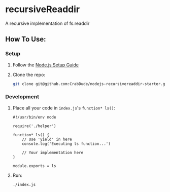 # recursiveReaddir

A recursive implementation of fs.readdir

## How To Use:

### Setup

1. Follow the [Node.js Setup Guide](http://guides.codepath.com/nodejs/Setup)
1. Clone the repo:

    ```bash
    git clone git@github.com:CrabDude/nodejs-recursivereaddir-starter.git
    ```

### Development

1. Place all your code in `index.js`'s `function* ls()`:

    ```node
    #!/usr/bin/env node
    
    require('./helper')
    
    function* ls() {
        // Use 'yield' in here
        console.log('Executing ls function...')
        
        // Your implementation here
    }
    
    module.exports = ls
    ```
1. Run:

    ```bash
    ./index.js
    ```
